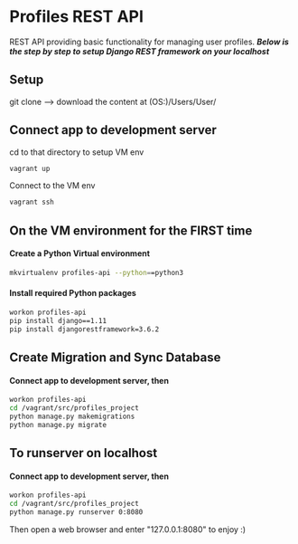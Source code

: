 # Profiles REST API

REST API providing basic functionality for managing user profiles.
***Below is the step by step to setup Django REST framework on your localhost***

## Setup

git clone <HTTPS url> --> download the content at (OS:)/Users/User/

## Connect app to development server

cd to that directory to setup VM env
```bash
vagrant up
```

Connect to the VM env
```bash
vagrant ssh
```

## On the VM environment for the **FIRST** time
#### Create a Python Virtual environment

```bash
mkvirtualenv profiles-api --python==python3
```

#### Install required Python packages

```bash
workon profiles-api
pip install django==1.11
pip install djangorestframework=3.6.2
```

## Create Migration and Sync Database
#### Connect app to development server, then
```bash
workon profiles-api
cd /vagrant/src/profiles_project
python manage.py makemigrations
python manage.py migrate
```

## To runserver on localhost
#### Connect app to development server, then
```bash
workon profiles-api
cd /vagrant/src/profiles_project
python manage.py runserver 0:8080
```
Then open a web browser and enter "127.0.0.1:8080" to enjoy :)
